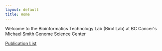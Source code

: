 ```yaml
---
layout: default
title: Home
---
```


Welcome to the Bioinformatics Technology Lab (Birol Lab) at BC Cancer's Michael Smith Genome Science Center  

[Publication List](publications.md)  

